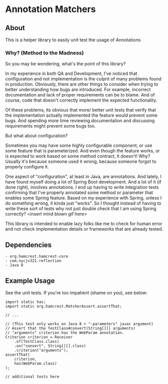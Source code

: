 # Annotation Matchers

## About
This is a helper library to easily unit test the usage of Annotations

### Why? (Method to the Madness)

So you may be wondering, what's the point of this library?

In my experience in both QA and Development, I've noticed that configuration 
and not implementation is the culprit of many problems found in production. 
Obviously, there are other things to consider when trying to better understanding how bugs
are introduced. For example, incorrect documentation and lack of proper 
requirements can be to blame. And of course, code that doesn't correctly 
implement the expected functionality. 

Of these problems, its obvious that more/ better unit tests that verify that 
the implementation actually implemented the feature would prevent some bugs. 
And spending more time reviewing documentation and discussing requirements might 
prevent some bugs too. 

But what about configuration?

Sometimes you may have some highly configurable component, or use some feature 
that is parameterized. And even though the feature works, or is expected to 
work based on some method contract, it doesn't! Why? Usually it's because 
someone used it wrong, because someone forgot to properly configure it.

One aspect of "configuration", at least in Java, are annotations. And 
lately, I have found myself doing a lot of Spring Boot development. And a lot 
of it (if done right), involves annotations. I end up having 
to write integration tests confirming that I've properly annotated 
some method or parameter that enables some Spring feature. Based on my 
experience with Spring, unless I do something wrong, it kinda just "works". 
So I thought instead of having to write these sort of tests why not just 
double check that I am using Spring correctly? \<insert mind blown gif here\>

This library is intended to enable lazy folks like me to check for human 
error and not check implementation details or frameworks that are already tested.

## Dependencies

    - org.hamcrest.hamcrest-core
    - com.nycjv321.reflection
    - Java 8
    
## Example Usage

See the unit tests. If you're too impatient (shame on you), see below:

    import static has;
    import static org.hamcrest.MatcherAssert.assertThat;

    // ...

    // (This test only works on Java 8 + "-parameters" javac argument)
    // Assert that the TestClass#convert(String[][] arguments) 
    // "arguments" criterion has the WebParam annotation. 
    Criterion criterion = Receiver
        .of(TestClass.class)
        .on("convert", String[][].class)
        .criterion("arguments");
    assertThat(
        criterion,
        has(WebParam.class)
    );
    
    // additional tests here